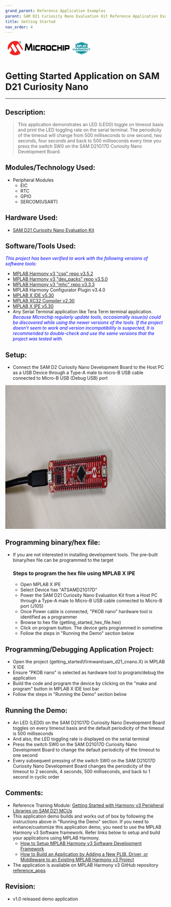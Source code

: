 ```yaml
---
grand_parent: Reference Application Examples
parent: SAM D21 Curiosity Nano Evaluation Kit Reference Application Examples
title: Getting Started
nav_order: 4
---
```


<img src = "images/microchip_logo.png">
<img src = "images/microchip_mplab_harmony_logo_small.png">

# Getting Started Application on SAM D21 Curiosity Nano
-----
## Description:

> This application demonstrates an LED (LED0) toggle on timeout basis and print the LED 
	toggling rate on the serial terminal. The periodicity of the timeout will change from 
	500 milliseconds to one second, two seconds, four seconds and back to 500 milliseconds 
	every time you press the switch SW0 on the SAM D21G17D Curiosity Nano Development Board.

## Modules/Technology Used:
- Peripheral Modules
	- EIC
	- RTC       
	- GPIO
	- SERCOM(USART)

## Hardware Used:

- [SAM D21 Curiosity Nano Evaluation Kit](https://www.microchip.com/Developmenttools/ProductDetails/DM320119)   

## Software/Tools Used:
<span style="color:blue"> *This project has been verified to work with the following versions of software tools:*</span>  
 - [MPLAB Harmony v3 "csp" repo v3.5.2](https://github.com/Microchip-MPLAB-Harmony/csp/releases/tag/v3.5.2)
 - [MPLAB Harmony v3 "dev_packs" repo v3.5.0](https://github.com/Microchip-MPLAB-Harmony/dev_packs/releases/tag/v3.5.0)  
 - [MPLAB Harmony v3 "mhc" repo v3.3.3](https://github.com/Microchip-MPLAB-Harmony/mhc/releases/tag/v3.3.3)    
 - MPLAB Harmony Configurator Plugin v3.4.0
 - [MPLAB X IDE v5.30](https://www.microchip.com/mplab/mplab-x-ide)
 - [MPLAB XC32 Compiler v2.30](https://www.microchip.com/mplab/compilers)
 - [MPLAB X IPE v5.30](https://www.microchip.com/mplab/mplab-integrated-programming-environment)
 - Any Serial Terminal application like Tera Term terminal application.  
<span style="color:blue"> *Because Microchip regularly update tools, occasionally issue(s) could be discovered while using the newer versions of the tools. If the project doesn’t seem to work and version incompatibility is suspected, It is recommended to double-check and use the same versions that the project was tested with.* </span> 

## Setup:
- Connect the SAM D2 Curiosity Nano Development Board to the Host PC as a USB Device through a Type-A male to micro-B USB cable connected to Micro-B USB (Debug USB) port

<img src = "images/getting_started_demo_setup.jpg" width="700" height="450" align="middle">

## Programming binary/hex file:
- If you are not interested in installing development tools. The pre-built binary/hex file can be programmed to the target
	### Steps to program the hex file using MPLAB X IPE
	- Open MPLAB X IPE
	- Select Device has "ATSAMD21G17D"
	- Power the SAM D21 Curiosity Nano Evaluation Kit from a Host PC through a Type-A male to Micro-B USB cable connected to Micro-B port (J105)
	- Once Power cable is connected, "PKOB nano" hardware tool is identified as a programmer
	- Browse to hex file (getting_started_hex_file.hex)
	- Click on program button. The device gets programmed in sometime
	- Follow the steps in "Running the Demo" section below

## Programming/Debugging Application Project:
- Open the project (getting_started\firmware\sam_d21_cnano.X) in MPLAB X IDE
- Ensure "PKOB nano" is selected as hardware tool to program/debug the application
- Build the code and program the device by clicking on the "make and program" button in MPLAB X IDE tool bar
- Follow the steps in "Running the Demo" section below

## Running the Demo:
- An LED (LED0) on the SAM D21G17D Curiosity Nano Development Board toggles on every timeout basis and the default periodicity of the timeout is 500 milliseconds
- And also, the LED toggling rate is displayed on the serial terminal
- Press the switch SW0 on the SAM D21G17D Curiosity Nano Development Board to change the default periodicity of the timeout to one second
- Every subsequent pressing of the switch SW0 on the SAM D21G17D Curiosity Nano Development Board changes the periodicity of the timeout to 2 seconds, 4 seconds, 500 milliseconds, and back to 1 second in cyclic order

## Comments:
- Reference Training Module: [Getting Started with Harmony v3 Peripheral Libraries on SAM D21 MCUs](https://microchipdeveloper.com/harmony3:samd21-getting-started-training-module)
- This application demo builds and works out of box by following the instructions above in "Running the Demo" section. If you need to enhance/customize this application demo, you need to use the MPLAB Harmony v3 Software framework. Refer links below to setup and build your applications using MPLAB Harmony. 
	- [How to Setup MPLAB Harmony v3 Software Development Framework](https://www.microchip.com/mymicrochip/filehandler.aspx?ddocname=en1000821) 
	- [How to Build an Application by Adding a New PLIB, Driver, or Middleware to an Existing MPLAB Harmony v3 Project](http://ww1.microchip.com/downloads/en/DeviceDoc/How_to_Build_Application_Adding_PLIB_%20Driver_or_Middleware%20_to_MPLAB_Harmony_v3Project_DS90003253A.pdf)  
- The application is available on MPLAB Harmony v3 GitHub repository [reference_apps](https://github.com/Microchip-MPLAB-Harmony/reference_apps/tree/master/apps/sam_d21_cnano/getting_started)
               
## Revision: 
- v1.0 released demo application
